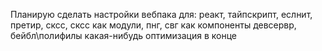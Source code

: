Планирую сделать настройки вебпака для:
реакт, тайпскрипт, еслнит, претир, сксс, сксс как модули, пнг, свг как компоненты
девсервр, бейбл\полифилы
какая-нибудь оптимизация в конце